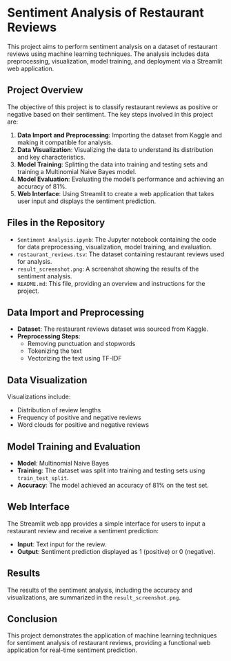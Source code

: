 # Sentiment Analysis of Restaurant Reviews

This project aims to perform sentiment analysis on a dataset of restaurant reviews using machine learning techniques. The analysis includes data preprocessing, visualization, model training, and deployment via a Streamlit web application.

## Project Overview

The objective of this project is to classify restaurant reviews as positive or negative based on their sentiment. The key steps involved in this project are:

1. **Data Import and Preprocessing**: Importing the dataset from Kaggle and making it compatible for analysis.
2. **Data Visualization**: Visualizing the data to understand its distribution and key characteristics.
3. **Model Training**: Splitting the data into training and testing sets and training a Multinomial Naive Bayes model.
4. **Model Evaluation**: Evaluating the model’s performance and achieving an accuracy of 81%.
5. **Web Interface**: Using Streamlit to create a web application that takes user input and displays the sentiment prediction.

## Files in the Repository

- `Sentiment Analysis.ipynb`: The Jupyter notebook containing the code for data preprocessing, visualization, model training, and evaluation.
- `restaurant_reviews.tsv`: The dataset containing restaurant reviews used for analysis.
- `result_screenshot.png`: A screenshot showing the results of the sentiment analysis.
- `README.md`: This file, providing an overview and instructions for the project.

## Data Import and Preprocessing

- **Dataset**: The restaurant reviews dataset was sourced from Kaggle.
- **Preprocessing Steps**:
  - Removing punctuation and stopwords
  - Tokenizing the text
  - Vectorizing the text using TF-IDF

## Data Visualization

Visualizations include:
- Distribution of review lengths
- Frequency of positive and negative reviews
- Word clouds for positive and negative reviews

## Model Training and Evaluation

- **Model**: Multinomial Naive Bayes
- **Training**: The dataset was split into training and testing sets using `train_test_split`.
- **Accuracy**: The model achieved an accuracy of 81% on the test set.

## Web Interface

The Streamlit web app provides a simple interface for users to input a restaurant review and receive a sentiment prediction:
- **Input**: Text input for the review.
- **Output**: Sentiment prediction displayed as 1 (positive) or 0 (negative).

## Results

The results of the sentiment analysis, including the accuracy and visualizations, are summarized in the `result_screenshot.png`.

## Conclusion

This project demonstrates the application of machine learning techniques for sentiment analysis of restaurant reviews, providing a functional web application for real-time sentiment prediction.

